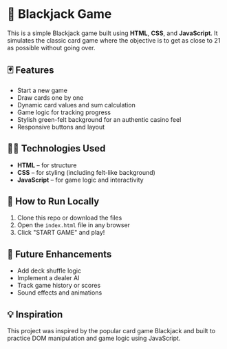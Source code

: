 # 🎲 Blackjack Game

This is a simple Blackjack game built using **HTML**, **CSS**, and **JavaScript**. It simulates the classic card game where the objective is to get as close to 21 as possible without going over.

## 🃏 Features

- Start a new game
- Draw cards one by one
- Dynamic card values and sum calculation
- Game logic for tracking progress
- Stylish green-felt background for an authentic casino feel
- Responsive buttons and layout

## 🧑‍💻 Technologies Used

- **HTML** – for structure
- **CSS** – for styling (including felt-like background)
- **JavaScript** – for game logic and interactivity


## 📂 How to Run Locally
1. Clone this repo or download the files
2. Open the `index.html` file in any browser
3. Click "START GAME" and play!

## 🚀 Future Enhancements
- Add deck shuffle logic
- Implement a dealer AI
- Track game history or scores
- Sound effects and animations

## 💡 Inspiration
  This project was inspired by the popular card game Blackjack and built to practice DOM manipulation and game logic using JavaScript.

